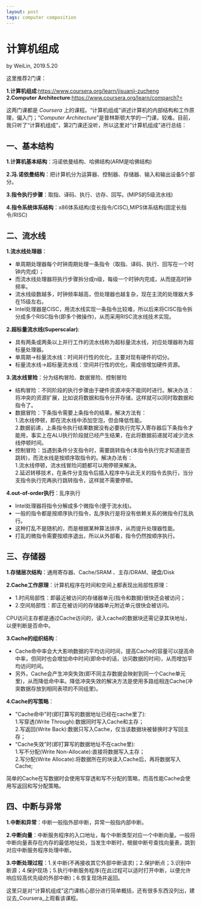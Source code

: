 ```yaml
---
layout: post
tags: computer composition
---
```


# 计算机组成
by WeiLin, 2019.5.20  

这里推荐2门课：  

**1.计算机组成**:https://www.coursera.org/learn/jisuanji-zucheng  
**2.Computer Architecture**:https://www.coursera.org/learn/comparch?=

这两门课都是 _Coursera_ 上的课程。“计算机组成”讲述计算机的内部结构和工作原理，偏入门；“_Computer Architecture_”是普林斯顿大学的一门课，较难。目前，我只听了“计算机组成”，第2门课还没听，所以这里对“计算机组成”进行总结：

## 一、基本结构
**1.计算机基本结构**：冯诺依曼结构、哈佛结构(ARM是哈佛结构) 

**2.冯.诺依曼结构**：把计算机分为运算器、控制器、存储器、输入和输出设备5个部分。  

**3.指令执行步骤**：取指、译码、执行、访存、回写。(MIPS的5级流水线)

**4.指令系统体系结构**：x86体系结构(变长指令/CISC),MIPS体系结构(固定长指令/RISC)  

## 二、流水线
**1.流水线处理器**：
- 单周期处理器每个时钟周期处理一条指令（取指、译码、执行、回写在一个时钟内完成）；
- 而流水线处理器将执行步骤拆分成n级，每级一个时钟内完成，从而提高时钟频率。  
- 流水线级数越多，时钟频率越高，但处理器也越复杂，现在主流的处理器大多在15级左右。
- Intel处理器是CISC，用流水线实现一条指令比较难，所以后来将CISC指令拆分成多个RISC指令(即多个微操作)，从而采用RISC流水线技术实现。

**2.超标量流水线(Superscalar)**:
- 具有两条或两条以上并行工作的流水线称为超标量流水线，对应处理器称为超标量处理器。
- 单周期->标量流水线：时间并行性的优化，主要对现有硬件的切分。
- 标量流水线->超标量流水线：空间并行性的优化，需成倍增加硬件资源。

**3.流水线冒险**：分为结构冒险、数据冒险、控制冒险
- 结构冒险：不同阶段的执行步骤由于硬件资源冲突不能同时进行。解决办法：将冲突的资源扩展，比如说将数据和指令分开存储，这样就可以同时取数据和指令了。
- 数据冒险：下条指令需要上条指令的结果，解决方法有：  
1.流水线停顿，即在流水线中添加空泡，但会降低性能。  
2.数据前递，上条指令执行结果数据没有必要执行完写入寄存器后下条指令才能用，事实上在ALU执行阶段就已经产生结果，在此将数据前递就可减少流水线停顿时间。
- 控制冒险：当遇到条件分支指令时，需要跳转指令(本指令执行完才知道是否跳转)，而流水线是按顺序取指令的。解决办法有：  
1.流水线停顿，流水线冒险问题都可以用停顿来解决。  
2.延迟转移技术，在条件分支指令后插入程序中与此无关的指令去执行，当分支指令执行完再执行跳转指令，这样就不需要停顿。

**4.out-of-order执行**：乱序执行
- Intel处理器将指令分解成多个微指令(便于流水线)。
- 一般的指令都是按顺序执行指令，乱序执行是将没有依赖关系的微指令打乱执行。
- 这种打乱不是随机的，而是根据某种算法排序，从而提升处理器性能。
- 打乱的微指令需要按顺序退出，所以从外部看，指令仍然按顺序执行。

## 三、存储器
**1.存储层次结构**：通用寄存器、Cache/SRAM 、主存/DRAM、硬盘/Disk

**2.Cache工作原理**：计算机程序在时间和空间上都表现出局部性原理：
- 1.时间局部性：即最近被访问的存储器单元(指令和数据)很快还会被访问；
- 2.空间局部性：即正在被访问的存储器单元附近单元很快会被访问。

CPU访问主存都是通过Cache访问的，读入cache的数据块还需记录其块地址，以便判断是否命中。

**3.Cache的组织结构**：
- Cache命中率会大大影响数据的平均访问时间，提高Cache的容量可以提高命中率，但同时也会增加命中时间(即命中的话，访问数据的时间)，从而增加平均访问时间。
- 另外，Cache会产生冲突失效(即不同主存数据会映射到同一个Cache单元里)，从而降低命中率。降低冲突失效的解决方法是使用多路组相连Cache(冲突数据存放到相同表项的不同组里)。

**4.Cache的写策略**：
- "Cache命中"时(即打算写的数据地址已经在cache里了):  
1.写穿透(Write Through):数据同时写入Cache和主存；  
2.写返回(Write Back):数据只写入Cache，仅当该数据块被替换时才写回主存；
- “Cache失效”时(即打算写的数据地址不在cache里):  
1.写不分配(Write Non-Allocate):直接将数据写入主存；  
2.写分配(Write Allocate):将数据所在的块读入Cache后，再将数据写入Cache;  

简单的Cache在写数据时会使用写穿透和写不分配的策略，而高性能Cache会使用写返回和写分配策略。

## 四、中断与异常
**1.中断和异常**：中断一般指外部中断，异常一般指内部中断。

**2.中断向量**：中断服务程序的入口地址，每个中断类型对应一个中断向量。一般将中断向量表存在内存的最低地址处，当发生中断时，根据中断号查找向量表，跳到对应中断服务程序处理中断。

**3.中断处理过程**：1.关中断(不再接收其它外部中断请求)；2.保护断点；3.识别中断源；4.保护现场；5.执行中断服务程序(在此过程可以适时打开中断，以便允许响应较高优先级的外部中断)；6.恢复现场并返回。

这里只是对“计算机组成”这门课核心部分进行简单概括，还有很多东西没列出，建议去_Coursera_上观看该课程。


